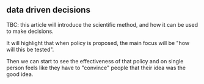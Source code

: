 ## data driven decisions

TBC: this article will introduce the scientific method, and how it can be used to make decisions.

It will highlight that when policy is proposed, the main focus will be "how will this be tested".

Then we can start to see the effectiveness of that policy and on single person feels like they have to "convince" people that their idea was the good idea.